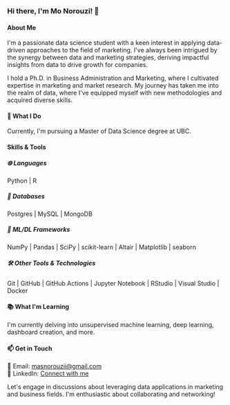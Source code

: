 ### Hi there, I'm Mo Norouzi! 👋

#### About Me

I'm a passionate data science student with a keen interest in applying data-driven approaches to the field of marketing. I've always been intrigued by the synergy between data and marketing strategies, deriving impactful insights from data to drive growth for companies.

I hold a Ph.D. in Business Administration and Marketing, where I cultivated expertise in marketing and market research. My journey has taken me into the realm of data, where I've equipped myself with new methodologies and acquired diverse skills.

#### 🚀 What I Do

Currently, I'm pursuing a Master of Data Science degree at UBC.

#### Skills & Tools

##### 🌐 Languages
Python | R

##### 💾 Databases
Postgres | MySQL | MongoDB

##### 🧠 ML/DL Frameworks
NumPy | Pandas | SciPy | scikit-learn | Altair | Matplotlib | seaborn

##### 🛠️ Other Tools & Technologies
Git | GitHub | GitHub Actions | Jupyter Notebook | RStudio | Visual Studio | Docker

#### 📚 What I'm Learning

I'm currently delving into unsupervised machine learning, deep learning, dashboard creation, and more.

#### 📫 Get in Touch

📧 Email: masnorouzii@gmail.com  
📱 LinkedIn: [Connect with me](https://www.linkedin.com/in/ms-norouzi/)

Let's engage in discussions about leveraging data applications in marketing and business fields. I'm enthusiastic about collaborating and networking!


<!--
**MoNorouzi23/MoNorouzi23** is a ✨ _special_ ✨ repository because its `README.md` (this file) appears on your GitHub profile.

Here are some ideas to get you started:

- 🔭 I’m currently working on ...
- 🌱 I’m currently learning ...
- 👯 I’m looking to collaborate on ...
- 🤔 I’m looking for help with ...
- 💬 Ask me about ...
- 📫 How to reach me: ...
- 😄 Pronouns: ...
- ⚡ Fun fact: ...
-->
